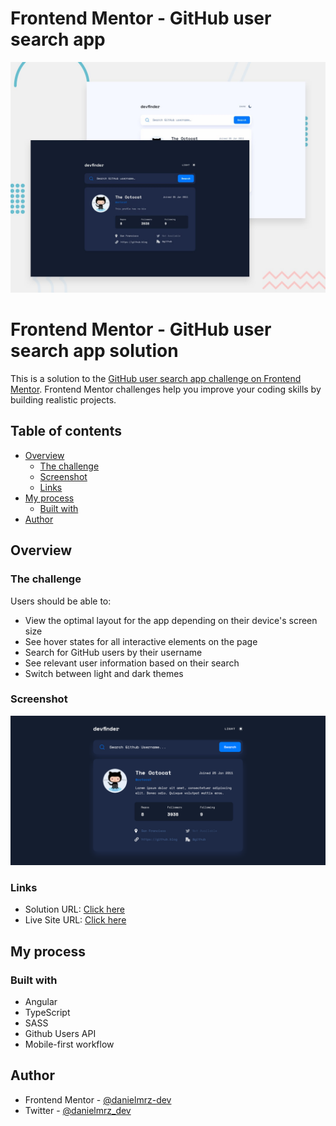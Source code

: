 # Frontend Mentor - GitHub user search app

![Design preview for the GitHub user search app coding challenge](./preview.jpg)

# Frontend Mentor - GitHub user search app solution

This is a solution to the [GitHub user search app challenge on Frontend Mentor](https://www.frontendmentor.io/challenges/github-user-search-app-Q09YOgaH6). Frontend Mentor challenges help you improve your coding skills by building realistic projects. 

## Table of contents

- [Overview](#overview)
  - [The challenge](#the-challenge)
  - [Screenshot](#screenshot)
  - [Links](#links)
- [My process](#my-process)
  - [Built with](#built-with)
- [Author](#author)

## Overview

### The challenge

Users should be able to:

- View the optimal layout for the app depending on their device's screen size
- See hover states for all interactive elements on the page
- Search for GitHub users by their username
- See relevant user information based on their search
- Switch between light and dark themes

### Screenshot

![](./src/assets/screenshot.png)

### Links

- Solution URL: [Click here](https://www.frontendmentor.io/solutions/github-user-search-app-built-with-angular-typescript-and-sass-mCA7VfC9J_)
- Live Site URL: [Click here](https://github-user-search-pearl-six.vercel.app/)

## My process

### Built with

- Angular
- TypeScript
- SASS
- Github Users API
- Mobile-first workflow

## Author

- Frontend Mentor - [@danielmrz-dev](https://www.frontendmentor.io/profile/danielmrz-dev)
- Twitter - [@danielmrz_dev](https://www.twitter.com/danielmrz_dev)
